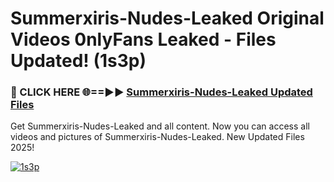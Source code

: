 # Summerxiris-Nudes-Leaked Original Videos 0nlyFans Leaked - Files Updated! (1s3p)

<h3>🔴 CLICK HERE 🌐==►► <a href="https://tinyurl.com/4mcuefdz" rel="nofollow">Summerxiris-Nudes-Leaked Updated Files</a></h3>

Get Summerxiris-Nudes-Leaked and all content. Now you can access all videos and pictures of Summerxiris-Nudes-Leaked. New Updated Files 2025!

[![1s3p](https://i.imgur.com/StAQSOY.gif)](https://tinyurl.com/4mcuefdz)
